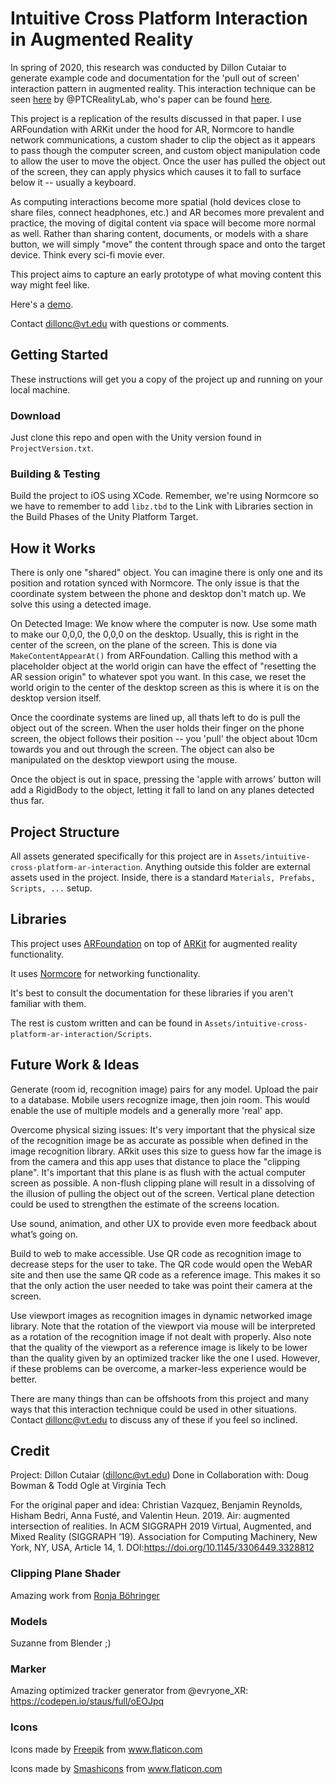 # Intuitive Cross Platform Interaction in Augmented Reality
In spring of 2020, this research was conducted by Dillon Cutaiar to generate example code and documentation for the 'pull out of screen' interaction pattern in augmented reality. This interaction technique can be seen [here](https://twitter.com/ptcrealitylab/status/1154375767956119554?lang=en) by @PTCRealityLab, who's paper can be found [here](https://dl.acm.org/doi/10.1145/3306449.3328812).

This project is a replication of the results discussed in that paper. I use ARFoundation with ARKit under the hood for AR, Normcore to handle network communications, a custom shader to clip the object as it appears to pass though the computer screen, and custom object manipulation code to allow the user to move the object. Once the user has pulled the object out of the screen, they can apply physics which causes it to fall to surface below it -- usually a keyboard.

As computing interactions become more spatial (hold devices close to share files, connect headphones, etc.) and AR becomes more prevalent and practice, the moving of digital content via space will become more normal as well. Rather than sharing content, documents, or models with a share button, we will simply "move" the content through space and onto the target device. Think every sci-fi movie ever.

This project aims to capture an early prototype of what moving content this way might feel like.

Here's a [demo](https://youtu.be/AGNKFUgsUr4).

Contact dillonc@vt.edu with questions or comments.

## Getting Started
These instructions will get you a copy of the project up and running on your local machine. 

### Download
Just clone this repo and open with the Unity version found in `ProjectVersion.txt`.

### Building & Testing
Build the project to iOS using XCode. Remember, we're using Normcore so we have to remember to add `libz.tbd` to the Link with Libraries section in the Build Phases of the Unity Platform Target.

## How it Works
There is only one "shared" object. You can imagine there is only one and its position and rotation synced with Normcore. The only issue is that the coordinate system between the phone and desktop don't match up. We solve this using a detected image.

On Detected Image:
We know where the computer is now. Use some math to make our 0,0,0, the 0,0,0 on the desktop. Usually, this is right in the center of the screen, on the plane of the screen. This is done via `MakeContentAppearAt()` from ARFoundation. Calling this method with a placeholder object at the world origin can have the effect of "resetting the AR session origin" to whatever spot you want. In this case, we reset the world origin to the center of the desktop screen as this is where it is on the desktop version itself.

Once the coordinate systems are lined up, all thats left to do is pull the object out of the screen. When the user holds their finger on the phone screen, the object follows their position -- you 'pull' the object about 10cm towards you and out through the screen. The object can also be manipulated on the desktop viewport using the mouse.

Once the object is out in space, pressing the 'apple with arrows' button will add a RigidBody to the object, letting it fall to land on any planes detected thus far.

## Project Structure

All assets generated specifically for this project are in `Assets/intuitive-cross-platform-ar-interaction`. Anything outside this folder are external assets used in the project. Inside, there is a standard `Materials, Prefabs, Scripts, ...` setup.

## Libraries

This project uses [ARFoundation](https://unity.com/unity/features/arfoundation) on top of [ARKit](https://developer.apple.com/augmented-reality/) for augmented reality functionality.

It uses [Normcore](https://normcore.io/?utm_source=normalvr.com) for networking functionality.

It's best to consult the documentation for these libraries if you aren't familiar with them.

The rest is custom written and can be found in `Assets/intuitive-cross-platform-ar-interaction/Scripts`.

## Future Work & Ideas

Generate (room id, recognition image) pairs for any model. Upload the pair to a database. Mobile users recognize image, then join room. This would enable the use of multiple models and a generally more 'real' app.

Overcome physical sizing issues: It's very important that the physical size of the recognition image be as accurate as possible when defined in the image recognition library. ARkit uses this size to guess how far the image is from the camera and this app uses that distance to place the "clipping plane". It's important that this plane is as flush with the actual computer screen as possible. A non-flush clipping plane will result in a dissolving of the illusion of pulling the object out of the screen. Vertical plane detection could be used to strengthen the estimate of the screens location.

Use sound, animation, and other UX to provide even more feedback about what’s going on.

Build to web to make accessible. Use QR code as recognition image to decrease steps for the user to take. The QR code would open the WebAR site and then use the same QR code as a reference image. This makes it so that the only action the user needed to take was point their camera at the screen.

Use viewport images as recognition images in dynamic networked image library. Note that the rotation of the viewport via mouse will be interpreted as a rotation of the recognition image if not dealt with properly. Also note that the quality of the viewport as a reference image is likely to be lower than the quality given by an optimized tracker like the one I used. However, if these problems can be overcome, a marker-less experience would be better.

There are many things than can be offshoots from this project and many ways that this interaction technique could be used in other situations. Contact dillonc@vt.edu to discuss any of these if you feel so inclined.

## Credit

Project: Dillon Cutaiar (dillonc@vt.edu)
Done in Collaboration with: Doug Bowman & Todd Ogle at Virginia Tech

For the original paper and idea:
Christian Vazquez, Benjamin Reynolds, Hisham Bedri, Anna Fusté, and Valentin Heun. 2019. Air: augmented intersection of realities. In ACM SIGGRAPH 2019 Virtual, Augmented, and Mixed Reality (SIGGRAPH ’19). Association for Computing Machinery, New York, NY, USA, Article 14, 1. DOI:https://doi.org/10.1145/3306449.3328812

### Clipping Plane Shader
Amazing work from [Ronja Böhringer](https://www.ronja-tutorials.com/2018/08/06/plane-clipping.html)

### Models
Suzanne from Blender ;)

### Marker
Amazing optimized tracker generator from @evryone_XR:
https://codepen.io/staus/full/oEOJpq

### Icons
<div>Icons made by <a href="https://www.flaticon.com/authors/freepik" title="Freepik">Freepik</a> from <a href="https://www.flaticon.com/" title="Flaticon">www.flaticon.com</a></div>

Icons made by <a href="https://www.flaticon.com/authors/smashicons" title="Smashicons">Smashicons</a> from <a href="https://www.flaticon.com/" title="Flaticon"> www.flaticon.com</a>